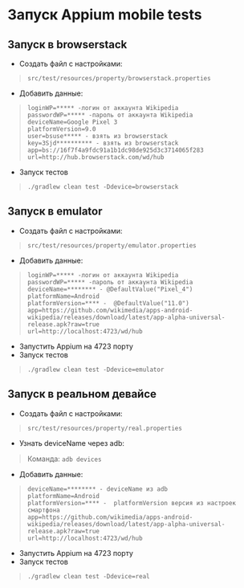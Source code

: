 # Запуск Appium mobile tests

## Запуск в browserstack
* Создать файл с настройками:
> ```src/test/resources/property/browserstack.properties```
>
* Добавить данные:
>```
>loginWP=***** -логин от аккаунта Wikipedia
>passwordWP=***** -пароль от аккаунта Wikipedia
>deviceName=Google Pixel 3
>platformVersion=9.0
>user=bsuse***** - взять из browserstack
>key=3Sjd********** - взять из browserstack
>app=bs://16f7f4a9fdc91a1b1dc98de925d3c3714065f283
>url=http://hub.browserstack.com/wd/hub
>```
* Запуск тестов
> ```./gradlew clean test -Ddevice=browserstack```
## Запуск в emulator
* Создать файл с настройками:
> ```src/test/resources/property/emulator.properties```
* Добавить данные:
>```
>loginWP=***** -логин от аккаунта Wikipedia
>passwordWP=***** -пароль от аккаунта Wikipedia
>deviceName=******** - @DefaultValue("Pixel_4")
>platformName=Android
>platformVersion=**** -  @DefaultValue("11.0")
>app=https://github.com/wikimedia/apps-android-wikipedia/releases/download/latest/app-alpha-universal-release.apk?raw=true
>url=http://localhost:4723/wd/hub
>```
* Запустить Appium на 4723 порту
* Запуск тестов
> ```./gradlew clean test -Ddevice=emulator```

## Запуск в реальном девайсе
* Создать файл с настройками:
> ```src/test/resources/property/real.properties```
>
* Узнать deviceName через adb:
>Команда: ```adb devices```
* Добавить данные:
>```
>deviceName=******** - deviceName из adb
>platformName=Android
>platformVersion=**** -  platformVersion версия из настроек смартфона
>app=https://github.com/wikimedia/apps-android-wikipedia/releases/download/latest/app-alpha-universal-release.apk?raw=true
>url=http://localhost:4723/wd/hub
>```
* Запустить Appium на 4723 порту
* Запуск тестов
> ```./gradlew clean test -Ddevice=real```
>  